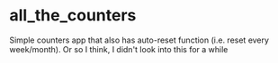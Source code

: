 # all_the_counters

Simple counters app that also has auto-reset function (i.e. reset every week/month). Or so I think, I didn't look into this for a while
